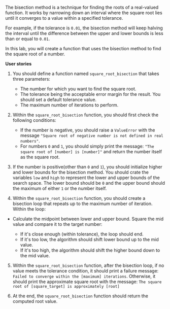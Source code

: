 The bisection method is a technique for finding the roots of a real-valued function. It works by narrowing down an interval where the square root lies until it converges to a value within a specified tolerance.

For example, if the tolerance is `0.01`, the bisection method will keep halving the interval until the difference between the upper and lower bounds is less than or equal to `0.01`.

In this lab, you will create a function that uses the bisection method to find the square root of a number.

**User stories**

1. You should define a function named `square_root_bisection` that takes three parameters:
   - The number for which you want to find the square root.
   - The tolerance being the acceptable error margin for the result. You should set a default tolerance value.
   - The maximum number of iterations to perform.

2. Within the `square_root_bisection` function, you should first check the following conditions:
    - If the number is negative, you should raise a `ValueError` with the message `"Square root of negative number is not defined in real numbers"`.
    - For numbers `0` and `1`, you should simply print the message: `"The square root of [number] is [number]"` and return the number itself as the square root.

3. If the number is positive(other than `0` and `1`), you should initialize higher and lower bounds for the bisection method. You should crate the variables `low` and `high` to represent the lower and upper bounds of the search space. The lower bound should be `0` and the upper bound should the maximum of either `1` or the number itself.

4. Within the `square_root_bisection` function, you should create a bisection loop that repeats up to the maximum number of iteration. Within the loop:

- Calculate the midpoint between lower and upper bound. Square the mid value and compare it to the target number:

    - If it's close enough (within tolerance), the loop should end.
    - If it's too low, the algorithm should shift lower bound up to the mid value.
    - If it's too high, the algorithm should shift the higher bound down to the mid value.

5. Within the `square_root_bisection` function, after the bisection loop, if no value meets the tolerance condition, it should print a failure message: `Failed to converge within the [maximum] iterations`.
Otherwise, it should print the approximate square root with the message: `The square root of [square_target] is approximately [root]`

6. At the end, the `square_root_bisection` function should return the computed root value.
